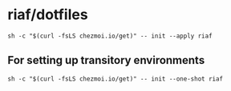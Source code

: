 # riaf/dotfiles

```
sh -c "$(curl -fsLS chezmoi.io/get)" -- init --apply riaf
```

## For setting up transitory environments

```
sh -c "$(curl -fsLS chezmoi.io/get)" -- init --one-shot riaf
```
